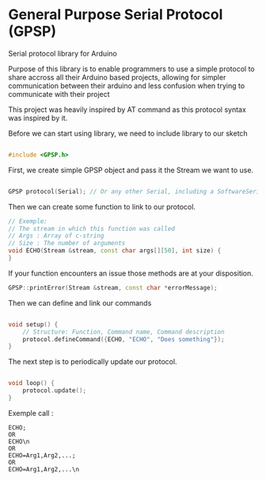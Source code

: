 # General Purpose Serial Protocol (GPSP)

Serial protocol library for Arduino

Purpose of this library is to enable programmers to use a simple protocol to share accross all their Arduino based projects, allowing for simpler communication between their arduino and less confusion when trying to communicate with their project

This project was heavily inspired by AT command as this protocol syntax was inspired by it.


Before we can start using library, we need to include library to our sketch

``` C++

#include <GPSP.h>

```

First, we create simple GPSP object and pass it the Stream we want to use.

``` C++

GPSP protocol(Serial); // Or any other Serial, including a SoftwareSerial

```

Then we can create some function to link to our protocol.

``` C++
// Exemple:
// The stream in which this function was called
// Args : Array of c-string
// Size : The number of arguments
void ECHO(Stream &stream, const char args[][50], int size) {
}
```

If your function encounters an issue those methods are at your disposition.

``` C++
GPSP::printError(Stream &stream, const char *errorMessage);
```

Then we can define and link our commands

``` C++

void setup() {
    // Structure: Function, Command name, Command description
    protocol.defineCommand({ECHO, "ECHO", "Does something"});
}
```

The next step is to periodically update our protocol.

``` C++

void loop() {
    protocol.update();
}

```

Exemple call :

```
ECHO;
OR
ECHO\n
OR
ECHO=Arg1,Arg2,...;
OR
ECHO=Arg1,Arg2,...\n
```
